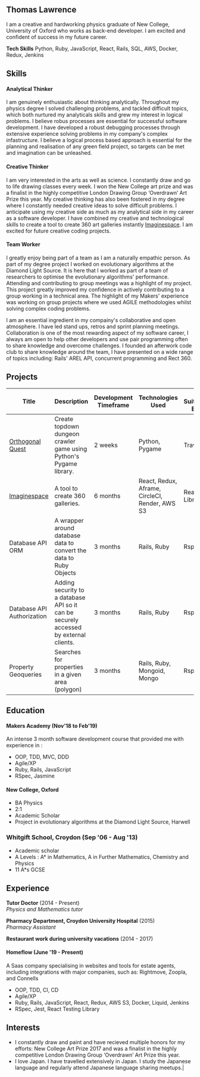   ## Thomas Lawrence

I am a creative and hardworking physics graduate of New College, University of Oxford who works as back-end developer. I am excited and confident of success in my future career.

**Tech Skills** Python, Ruby, JavaScript, React, Rails, SQL, AWS, Docker, Redux, Jenkins

## Skills

#### Analytical Thinker

I am genuinely enthusiastic about thinking analytically. Throughout my physics degree I solved challenging problems, and tackled difficult topics, which both nurtured my analyticals skills and grew my interest in logical problems. I believe robus processes are essential for successful software development. I have developed a robust debugging processes through extensive experience solving problems in my company's complex infastructure. I believe a logical process based approach is essential for the planning and realisation of any green field project, so targets can be met and imagination can be unleashed.

#### Creative Thinker

I am very interested in the arts as well as science. I constantly draw and go to life drawing classes every week. I won the New College art prize and was a finalist in the highly competitive London Drawing Group ‘Overdrawn’ Art Prize this year. My creative thinking has also been fostered in my degree where I constantly needed creative ideas to solve difficult problems. I anticipate using my creative side as much as my analytical side in my career as a software developer. I have combined my creative and technological skills to create a tool to create 360 art galleries instantly [Imaginespace](https://imaginespace.io). I am excited for future creative coding projects.

#### Team Worker

I greatly enjoy being part of a team as I am a naturally empathic person. As part of my degree project I worked on evolutionary algorithms at the Diamond Light Source. It is here that I worked as part of a team of researchers to optimise the evolutionary algorithms' performance. Attending and contributing to group meetings was a highlight of my project. This project greatly improved my confidence in actively contributing to a group working in a technical area. The highlight of my Makers'  experience was working on group projects where we used AGILE methodologies whilst solving complex coding problems.

I am an essential ingredient in my compainy's collaborative and open atmosphere. I have led stand ups, retros and sprint planning meetings. Collaboration is one of the most rewarding aspect of my software career, I always am open to help other developers and use pair programming often to share knowledge and overcome challenges. I founded an afterwork code club to share knowledge around the team, I have presented on a wide range of topics including: Rails' AREL API, concurrent programming and Rect 360.

## Projects
| Title | Description | Development Timeframe | Technologies Used | Test Suites/CIs/CDs Employed |
|--|--|--|--|--|
|[Orthogonal Quest](https://github.com/Sindex42/orthogonal-quest) | Create topdown dungeon crawler game using Python's Pygame library. | 2 weeks | Python, Pygame | Travis, Pylint |
|[Imaginespace](https://imaginespace.io) | A tool to create 360 galleries. | 6 months | React, Redux, Aframe, CircleCI, Render, AWS S3 | React Testing Library |
|Database API ORM | A wrapper around database data to convert the data to Ruby Objects | 3 months | Rails, Ruby | Rspec |
|Database API Authorization | Adding security to a database API so it can be securely accessed by external clients. | 3 months | Rails, Ruby | Rspec |
|Property Geoqueries| Searches for properties in a given area (polygon) | 3 months | Rails, Ruby, Mongoid, Mongo | Rspec |

## Education

#### Makers Academy (Nov'18 to Feb'19)

An intense 3 month software development course that provided me with experience in :

- OOP, TDD, MVC, DDD
- Agile/XP
- Ruby, Rails, JavaScript
- RSpec, Jasmine

#### New College, Oxford

- BA Physics
- 2:1
- Academic Scholar
- Project in evolutionary algorithms at the Diamond Light Source, Harwell

### Whitgift School, Croydon (Sep '06 - Aug '13)

- Academic scholar
- A Levels : A* in Mathematics, A in Further Mathematics, Chemistry and Physics
- 11 A*s GCSE

## Experience

**Tutor Doctor** (2014 - Present)   
*Physics and Mathematics tutor*

**Pharmacy Department, Croydon University Hospital** (2015)    
*Pharmacy Assistant* 

**Restaurant work during university vacations** (2014 - 2017)

#### Homeflow (June '19 - Present)

A Saas company specialising in websites and tools for estate agents, including integrations with major companies, such as: Rightmove, Zoopla, and Connells

- OOP, TDD, CI, CD
- Agile/XP
- Ruby, Rails, JavaScript, React, Redux, AWS S3, Docker, Liquid, Jenkins
- RSpec, Jest, React Testing Library


## Interests

- I constantly draw and paint and have recieved multiple honors for my efforts: New College Art Prize 2017 and was a finalist in the highly competitive London Drawing Group ‘Overdrawn’ Art Prize this year.
- I love Japan. I have travelled extensively in Japan. I study the Japanese language and regularly attend Japanese language sharing meetups.|

